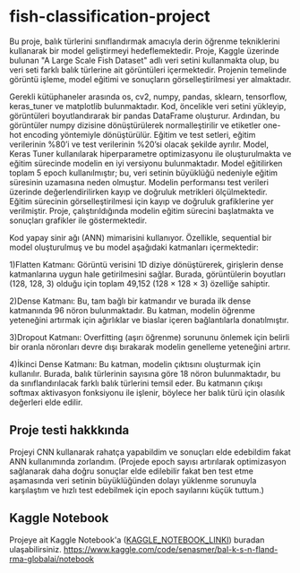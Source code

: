 # fish-classification-project

Bu proje, balık türlerini sınıflandırmak amacıyla derin öğrenme tekniklerini kullanarak bir model geliştirmeyi hedeflemektedir. Proje, Kaggle üzerinde bulunan "A Large Scale Fish Dataset" adlı veri setini kullanmakta olup, bu veri seti farklı balık türlerine ait görüntüleri içermektedir. Projenin temelinde görüntü işleme, model eğitimi ve sonuçların görselleştirilmesi yer almaktadır.

Gerekli kütüphaneler arasında os, cv2, numpy, pandas, sklearn, tensorflow, keras_tuner ve matplotlib bulunmaktadır. Kod, öncelikle veri setini yükleyip, görüntüleri boyutlandırarak bir pandas DataFrame oluşturur. Ardından, bu görüntüler numpy dizisine dönüştürülerek normalleştirilir ve etiketler one-hot encoding yöntemiyle dönüştürülür. Eğitim ve test setleri, eğitim verilerinin %80’i ve test verilerinin %20’si olacak şekilde ayrılır.
Model, Keras Tuner kullanılarak hiperparametre optimizasyonu ile oluşturulmakta ve eğitim sürecinde modelin en iyi versiyonu bulunmaktadır. Model eğitilirken toplam 5 epoch kullanılmıştır; bu, veri setinin büyüklüğü nedeniyle eğitim süresinin uzamasına neden olmuştur. Modelin performansı test verileri üzerinde değerlendirilirken kayıp ve doğruluk metrikleri ölçülmektedir. Eğitim sürecinin görselleştirilmesi için kayıp ve doğruluk grafiklerine yer verilmiştir. Proje, çalıştırıldığında modelin eğitim sürecini başlatmakta ve sonuçları grafikler ile göstermektedir.

Kod yapay sinir ağı (ANN) mimarisini kullanıyor. Özellikle, sequential bir model oluşturulmuş ve bu model aşağıdaki katmanları içermektedir:

1)Flatten Katmanı: Görüntü verisini 1D diziye dönüştürerek, girişlerin dense katmanlarına uygun hale getirilmesini sağlar. Burada, görüntülerin boyutları (128, 128, 3) olduğu için toplam 49,152 (128 × 128 × 3) özelliğe sahiptir.

2)Dense Katmanı: Bu, tam bağlı bir katmandır ve burada ilk dense katmanında 96 nöron bulunmaktadır. Bu katman, modelin öğrenme yeteneğini artırmak için ağırlıklar ve biaslar içeren bağlantılarla donatılmıştır.

3)Dropout Katmanı: Overfitting (aşırı öğrenme) sorununu önlemek için belirli bir oranla nöronları devre dışı bırakarak modelin genelleme yeteneğini artırır.

4)İkinci Dense Katmanı: Bu katman, modelin çıktısını oluşturmak için kullanılır. Burada, balık türlerinin sayısına göre 18 nöron bulunmaktadır, bu da sınıflandırılacak farklı balık türlerini temsil eder. Bu katmanın çıkışı softmax aktivasyon fonksiyonu ile işlenir, böylece her balık türü için olasılık değerleri elde edilir.

## Proje testi hakkkında
Projeyi CNN kullanarak rahatça yapabildim ve sonuçları elde edebildim fakat ANN kullanımında zorlandım.
(Projede epoch sayısı artırılarak optimizasyon sağlanarak daha doğru sonuçlar elde edilebilir fakat ben test etme aşamasında veri setinin büyüklüğünden dolayı yüklenme sorunuyla karşılaştım ve hızlı test edebilmek için epoch sayılarını küçük tuttum.)

## Kaggle Notebook

Projeye ait Kaggle Notebook'a ([KAGGLE_NOTEBOOK_LINKI](https://www.kaggle.com/code/senasmer/notebook8437a20cc5)) buradan ulaşabilirsiniz.
https://www.kaggle.com/code/senasmer/bal-k-s-n-fland-rma-globalai/notebook

